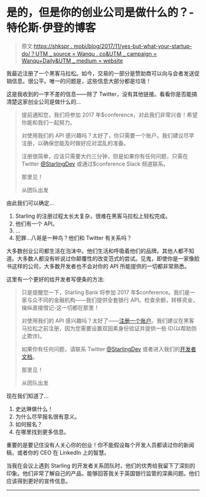 # 是的，但是你的创业公司是做什么的？-特伦斯·伊登的博客

> 原文:[https://shkspr . mobi/blog/2017/11/yes-but-what-your-startup-do/？UTM _ source = Wanqu . co&UTM _ campaign = Wanqu+Daily&UTM _ medium = website](https://shkspr.mobi/blog/2017/11/yes-but-what-does-your-startup-do/?utm_source=wanqu.co&utm_campaign=Wanqu+Daily&utm_medium=website)

我最近注册了一个黑客马拉松。如今，交易的一部分是赞助商可以向与会者发送促销信息。很公平。唯一的问题是，这些信息大部分都是垃圾！

这是我收到的一字不差的信息——除了 Twitter，没有其他链接。看看你是否能搞清楚这家创业公司是做什么的...

> 提前通知您，我们将参加 2017 年$conference，对此我们非常兴奋！希望你能和我们一起努力。
> 
> 对使用我们的 API 感兴趣吗？太好了，你只需要一个账户。我们建议尽早注册，以确保您能及时做好应对混乱的准备。
> 
> 注册很简单，应该只需要大约三分钟，但是如果你有任何问题，只需在 Twitter [@StarlingDev](https://twitter.com/StarlingDev) 或通过$conference Slack 频道联系。
> 
> 那里见！
> 
> 从团队出发

由此我们可以确定...

1.  Starling 的注册过程太长太复杂，很难在黑客马拉松上轻松完成。
2.  他们有一个 API。
3.  ...
4.  犯罪...八哥是一种鸟？他们和 Twitter 有关系吗？

大多数创业公司都生活在泡沫中。他们生活和呼吸着他们的品牌。其他人都不知道。大多数人都没有听说过你颠覆性的改变范式的尝试。见鬼，即使你是一家像脸书这样的公司，大多数开发者也不会对你的 API 所能提供的一切都非常熟悉。

这里有一个更好的给开发者写便条的方法:

> 只是提醒您一下，Starling Bank 将参加 2017 年$conference。我们是一家与众不同的金融机构——我们提供全套银行 API。检查余额，转移资金，操纵直接借记-这一切都在那里！
> 
> 对使用我们的 API 感兴趣吗？太好了——[注册一个账户](https://developer.starlingbank.com/signup)。我们建议在黑客马拉松之前注册，因为您需要设置双因素身份验证并提供一些 ID(以帮助防止欺诈)。
> 
> 如果你有任何问题，请联系 Twitter [@StarlingDev](https://twitter.com/StarlingDev) 或者进入我们的[开发者文档](https://developer.starlingbank.com/docs)。
> 
> 那里见！
> 
> 从团队出发

现在我们知道了...

1.  史达琳做什么！
2.  为什么尽早报名很有意义。
3.  如何报名？
4.  在哪里找到更多信息。

重要的是要记住没有人关心你的创业！你不能假设每个开发人员都读过你的新闻稿，或者你的 CEO 在 LinkedIn 上的智慧。

当我在会议上遇到 Starling 的开发者关系团队时，他们的优秀给我留下了深刻的印象。他们非常了解自己的产品，能够回答我关于英国银行监管的深奥问题。他们应该得到更好的宣传信息。

* * *